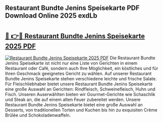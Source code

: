 ## Restaurant Bundte Jenins Speisekarte PDF Download Online 2025 exdLb

# <h2><a href="http://gc6a34y.nevu.top/?p=Restaurant+Bundte+Jenins+Speisekarte">🔗 👉🔴 Restaurant Bundte Jenins Speisekarte 2025 PDF</a></h2>

[![Restaurant Bundte Jenins Speisekarte 2025 PDF](https://i.imgur.com/dBaPXMq.png)](http://gc6a34y.nevu.top/?p=Restaurant+Bundte+Jenins+Speisekarte)
Die Restaurant Bundte Jenins Speisekarte ist nicht nur eine Liste von Gerichten in einem Restaurant oder Café, sondern auch Ihre Möglichkeit, ein köstliches und für Ihren Geschmack geeignetes Gericht zu wählen. Auf unserer Restaurant Bundte Jenins Speisekarte stehen verschiedene leichte und frische Salate. Für Fleischliebhaber bietet unsere Restaurant Bundte Jenins Speisekarte eine große Auswahl an Gerichten: Rindfleisch, Schweinefleisch, Huhn und Fisch. Unseren Auserwählten bieten wir Gourmet-Gerichte wie Schaschlik und Steak an, die auf einem alten Feuer zubereitet werden. Unsere Restaurant Bundte Jenins Speisekarte bietet eine große Auswahl an Desserts, von traditionellen Torten und Kuchen bis hin zu exquisiten Crème Brûlée und Schokoladenwaffeln.
